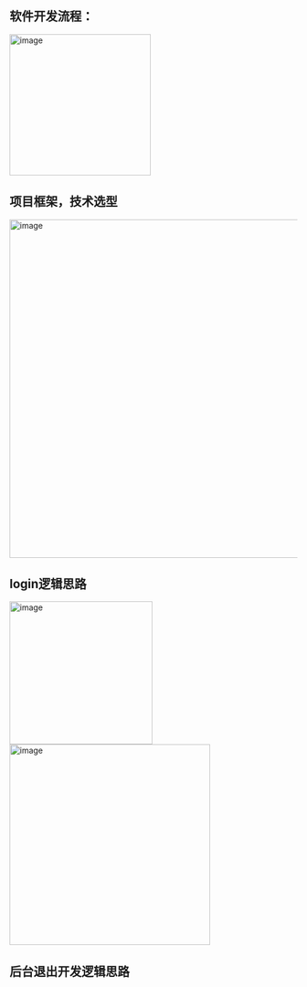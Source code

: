 ## 软件开发流程：
<img width="247" alt="image" src="https://github.com/xyyhhhkkk/Ordering-system/assets/109792935/b0da8505-7d7f-4abd-8aa1-c6ad3c51aeba">

## 项目框架，技术选型
<img width="592" alt="image" src="https://github.com/xyyhhhkkk/Ordering-system/assets/109792935/ddb94580-edc3-4a6e-a509-5efa5436a0bb">

## login逻辑思路

<img width="250" alt="image" src="https://github.com/xyyhhhkkk/Ordering-system/assets/109792935/424a05dc-d5e1-4cb5-80ba-789db04968ef">

<img width="351" alt="image" src="https://github.com/xyyhhhkkk/Ordering-system/assets/109792935/abda4e9b-8cf7-4fb8-bb8d-54fe65983896">

## 后台退出开发逻辑思路

